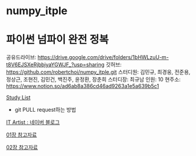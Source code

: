 # numpy_itple


# 파이썬 넘파이 완전 정복

공유드라이브: https://drive.google.com/drive/folders/1bHWLzuU-m-t8V6EJSXeRjbbjyaYGWJF_?usp=sharing
깃허브: https://github.com/robertchoi/numpy_itple.git
스터디원: 김민규, 최경웅, 전준용, 정상근, 조현진, 김민건, 백진주, 윤정환, 장춘희
스터디장: 최규남
인원: 10
현주소: https://www.notion.so/ad6ab8a386cd46ad9263a1e5a639b5c1

[Study List](https://www.notion.so/a17d360def754b248c10c449361de556)

- git PULL request하는 방법

[IT Artist : 네이버 블로그](https://blog.naver.com/pcmola/222026183913)

[01장 참고자료](https://www.notion.so/01-7c512fd101d243f38a3dde2a85e55b28)

[02장 참고자료](https://www.notion.so/02-5d2ef9ba6179408ea10974a154d64986)